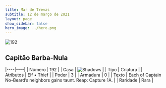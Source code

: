 ```yaml
---
title: Mar de Trevas
subtitle: 12 de março de 2021
layout: page
show_sidebar: false
hero_image: ../hero.png
---
```


![192](https://cdn.keyforgegame.com/media/card_front/pt/496_192_J4C5M4XJVX59_pt.png)

## Capitão Barba-Nula

|----|----|
| Número | 192 |
| Casa | ![Shadows](https://archonarcana.com/images/thumb/e/ee/Shadows.png/22px-Shadows.png "Sombras") |
| Tipo | Criatura |
| Atributos | Elf • Thief |
| Poder | 3 |
| Armadura | 0 |
| Texto | Each of Captain No-Beard’s neighbors gains taunt.  Reap: Capture 1A. |
| Raridade | Rara |
